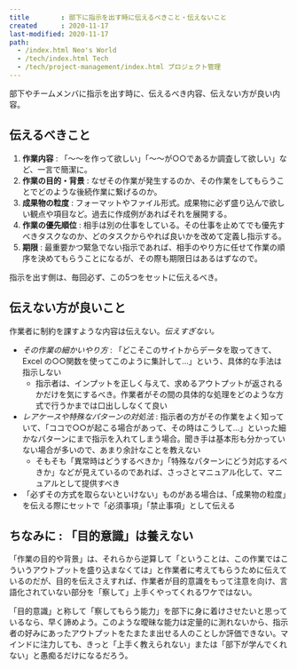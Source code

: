 ```yaml
---
title        : 部下に指示を出す時に伝えるべきこと・伝えないこと
created      : 2020-11-17
last-modified: 2020-11-17
path:
  - /index.html Neo's World
  - /tech/index.html Tech
  - /tech/project-management/index.html プロジェクト管理
---
```


部下やチームメンバに指示を出す時に、伝えるべき内容、伝えない方が良い内容。


## 伝えるべきこと

1. __作業内容__ : 「〜〜を作って欲しい」「〜〜が○○であるか調査して欲しい」など、一言で簡潔に。
2. __作業の目的・背景__ : なぜその作業が発生するのか、その作業をしてもらうことでどのような後続作業に繋げるのか。
3. __成果物の粒度__ : フォーマットやファイル形式。成果物に必ず盛り込んで欲しい観点や項目など。過去に作成例があればそれを展開する。
4. __作業の優先順位__ : 相手は別の仕事をしている。その仕事を止めてでも優先すべきタスクなのか、どのタスクからやれば良いかを改めて定義し指示する。
5. __期限__ : 最重要かつ緊急でない指示であれば、相手のやり方に任せて作業の順序を決めてもらうことになるが、その際も期限日はあるはずなので。

指示を出す側は、毎回必ず、この5つをセットに伝えるべき。


## 伝えない方が良いこと

作業者に制約を課すような内容は伝えない。_伝えすぎない。_

- _その作業の細かいやり方_ : 「どこそこのサイトからデータを取ってきて、Excel の○○関数を使ってこのように集計して…」という、具体的な手法は指示しない
  - 指示者は、インプットを正しく与えて、求めるアウトプットが返されるかだけを気にするべき。作業者がその間の具体的な処理をどのような方式で行うかまでは口出ししなくて良い
- _レアケースや特殊なパターンの対処法_ : 指示者の方がその作業をよく知っていて、「ココで○○が起こる場合があって、その時はこうして…」といった細かなパターンにまで指示を入れてしまう場合。聞き手は基本形も分かっていない場合が多いので、あまり余計なことを教えない
  - そもそも「異常時はどうするべきか」「特殊なパターンにどう対応するべきか」などが見えているのであれば、さっさとマニュアル化して、マニュアルとして提供すべき
- 「必ずその方式を取らないといけない」ものがある場合は、「成果物の粒度」を伝える際にセットで「必須事項」「禁止事項」として伝える


## ちなみに : 「目的意識」は養えない

「作業の目的や背景」は、それらから逆算して「ということは、この作業ではこういうアウトプットを盛り込まなくては」と作業者に考えてもらうために伝えているのだが、目的を伝えさえすれば、作業者が目的意識をもって注意を向け、言語化されていない部分を「察して」上手くやってくれるワケではない。

「目的意識」と称して「察してもらう能力」を部下に身に着けさせたいと思っているなら、早く諦めよう。このような曖昧な能力は定量的に測れないから、指示者の好みにあったアウトプットをたまたま出せる人のことしか評価できない。マインドに注力しても、きっと「上手く教えられない」または「部下が学んでくれない」と愚痴るだけになるだろう。
